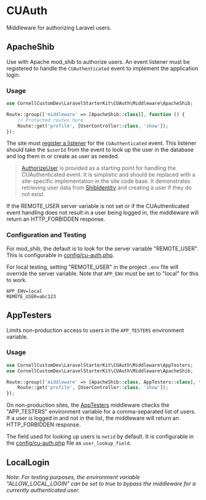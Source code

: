 # CUAuth

Middleware for authorizing Laravel users.

## ApacheShib

Use with Apache mod_shib to authorize users. An event listener must be registered to handle the `CUAuthenticated` event 
to implement the application login.

### Usage

```php
use CornellCustomDev\LaravelStarterKit\CUAuth\Middleware\ApacheShib;

Route::group(['middleware' => [ApacheShib::class]], function () {
    // Protected routes here
    Route::get('profile', [UserController::class, 'show']);
});
```

The site must [register a listener](https://laravel.com/docs/11.x/events#registering-events-and-listeners) for
the `CUAuthenticated` event. This listener should take the `$userId` from the event to look up the user in the database and
log them in or create as user as needed.

> [AuthorizeUser](./Listeners/AuthorizeUser.php) is provided as a starting point for handling the CUAuthenticated event.
> It is simplistic and should be replaced with a site-specific implementation in the site code base. It demonstrates retrieving user data from [ShibIdentity](./DataObjects/ShibIdentity.php) and creating a user if they do not exist. 

If the REMOTE_USER server variable is not set or if the CUAuthenticated
event handling does not result in a user being logged in, the middleware will return an HTTP_FORBIDDEN response.


### Configuration and Testing

For mod_shib, the default is to look for the server variable "REMOTE_USER". This is configurable in [config/cu-auth.php](../../config/cu-auth.php).

For local testing, setting "REMOTE_USER" in the project `.env` file will override the server variable. Note that
`APP_ENV` must be set to "local" for this to work.

```env
APP_ENV=local
REMOTE_USER=abc123
```



## AppTesters

Limits non-production access to users in the `APP_TESTERS` environment variable.

### Usage

```php
use CornellCustomDev\LaravelStarterKit\CUAuth\Middleware\AppTesters;
use CornellCustomDev\LaravelStarterKit\CUAuth\Middleware\ApacheShib;

Route::group(['middleware' => [ApacheShib::class, AppTesters::class], function () {
    Route::get('profile', [UserController::class, 'show']);
});
```

On non-production sites, the [AppTesters](./Middleware/AppTesters.php) middleware checks the "APP_TESTERS" environment variable for a comma-separated list of users. If a user is logged in and not in the list, the middleware will return an HTTP_FORBIDDEN response.

The field used for looking up users is `netid` by default. It is configurable in the [config/cu-auth.php](../../config/cu-auth.php) file as `user_lookup_field`.



## LocalLogin
_Note: For testing purposes, the environment variable "ALLOW_LOCAL_LOGIN" can be set to true to bypass the middleware for a currently authenticated user._
